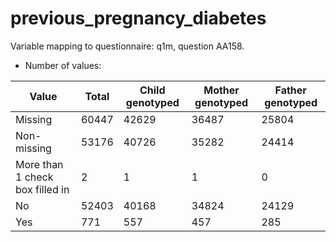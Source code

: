 # previous_pregnancy_diabetes
Variable mapping to questionnaire: q1m, question AA158.
- Number of values:

| Value | Total | Child genotyped | Mother genotyped | Father genotyped |
| ----- | ----- | --------------- | ---------------- | ---------------- |
| Missing | 60447 | 42629 | 36487 | 25804 |
| Non-missing | 53176 | 40726 | 35282 | 24414 |
| More than 1 check box filled in | 2 | 1 | 1 |0 |
| No | 52403 | 40168 | 34824 |24129 |
| Yes | 771 | 557 | 457 |285 |



